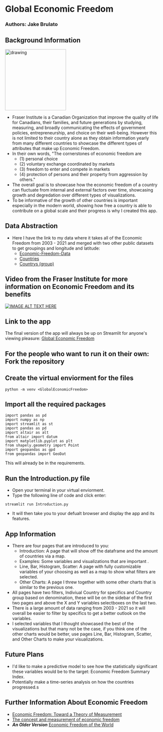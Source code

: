 # Global Economic Freedom
### Authors: Jake Brulato

## Background Information
<img src="https://upload.wikimedia.org/wikipedia/commons/thumb/1/1b/Fraser_Institute_logo.svg/1200px-Fraser_Institute_logo.svg.png" alt="drawing" width="200" height = "200"/>

- Fraser Institute is a Canadian Organization that improve the quality of life for Canadians, their families, and future generations by studying, measuring, and broadly communicating the effects of government policies, entrepreneurship, and choice on their well-being. However this is not limited to their country alone as
they obtain information yearly from many different countries to showcase the different types of attributes that make up Economic Freedom. 
- In their own words, "The cornerstones of economic freedom are 
    - (1) personal choice
    - (2) voluntary exchange coordinated by markets
    - (3) freedom to enter and compete in markets
    - (4) protection of persons and their property from aggression by others."
- The overall goal is to showcase how the economic freedom of a country can fluctuate from internal and external factors over time, showcasing growth and degredation over different types of visualizations.
- To be informative of the growth of other countries is important especially in the modern world, showing how free a country is able to contribute on a global scale and their progress is why I created this app.

## Data Abstraction
- Here I have the link to my data where it takes all of the Economic Freedom from 2003 - 2021 and merged with two other public datasets to get groupings and longitude and latitude:
    - [Economic-Freedom-Data](https://www.fraserinstitute.org/economic-freedom/dataset?geozone=world&page=dataset&min-year=2003&max-year=2021&filter=1&date-type=range)
    - [Countries](https://developers.google.com/public-data/docs/canonical/countries_csv)
    - [Countrys (group)](https://github.com/EviIius/Global_Economic_Freedom/blob/main/datacsvs/Countries%20by%20category.csv)

## Video from the Fraser Institute for more information on Economic Freedom and its benefits
[![IMAGE ALT TEXT HERE](https://img.youtube.com/vi/3_HnZa2XSrc/0.jpg)](https://www.youtube.com/watch?v=3_HnZa2XSrc)


## Link to the app
The final version of the app will always be  up on Streamlit for anyone's viewing pleasure:
[Global Economic Freedom](https://global-economic-freedom.streamlit.app/ 'Global Economic Freedom')


## For the people who want to run it on their own: Fork the repository

## Create the virtual enviorment for the files
```
python -m venv <GlobalEconomicFreedom>
```

## Import all the required packages
```
import pandas as pd
import numpy as np
import streamlit as st
import pandas as pd
import altair as alt
from altair import datum
import matplotlib.pyplot as plt
from shapely.geometry import Point
import geopandas as gpd
from geopandas import GeoDat
```

This will already be in the requirements.

## Run the Introduction.py file
- Open your terminal in your virtual enviorment.
- Type the following line of code and click enter:
```
streamlit run Introduction.py
```
- It will then take you to your defualt browser and display the app and its features.

## App Information
- There are four pages that are introduced to you:
    - Introduction: A page that will show off the dataframe and the amount of countries via a map.
    - Examples: Some variables and visualizations that are important .
    - Line, Bar, Histogram, Scatter: A page with fully customizable variables of your choosing as well as a map to show what filters are selected.
    - Other Charts: A page I threw together with some other charts that is similar to the previous one.
- All pages have two filters, Indiviual Country for specifics and Country group based on denomination, these will be on the sidebar of the first two pages and above the X and Y variables selectboxes on the last two.
- There is a large amount of data ranging from 2003 - 2021 so it will overall be easier to filter by specifics to get a better outlook on the variables.
- I selected variables that I thought showcased the best of the visualizations but that many not be the case, if you think one of the other charts would be better, use pages Line, Bar, Histogram, Scatter, and Other Charts to make your visualizations.
## Future Plans
- I'd like to make a predictive model to see how the statistically significant these variables would be to the target: Economic Freedom Summary Index.
- Potentially make a time-series analysis on how the countries progressed.s
## Further Information About Economic Freedom
- [Economic Freedom: Toward a Theory of Measurement](https://books.google.com/books?id=T-lAnvB8r9QC&printsec=frontcover#v=onepage&q&f=false)
- [The concept and measurement of economic freedom](https://www.sciencedirect.com/science/article/pii/S0176268003000077?casa_token=z8NnHG3SHIMAAAAA:HfISf-LCoX4qlLCDTxVvENVC2tQkBNK-Z2ViPruSWG59SpInxU1Q1hMP_JM0TVVKZduvXpv8qIQ)
- ***An Older Version***
[Economic Freedom of the World](https://books.google.com/books?hl=en&lr=&id=79ut_adIb8oC&oi=fnd&pg=PR4&dq=Economic+Freedom+of+the+World&ots=rzoG22CXbK&sig=fSGhG4PRhry8vTisGSzuDyZcUZU#v=onepage&q=Economic%20Freedom%20of%20the%20World&f=false) 